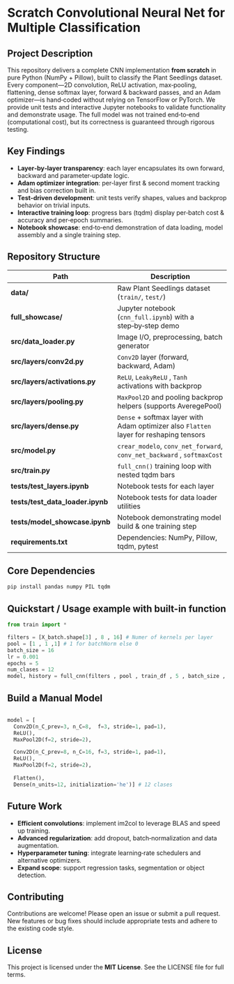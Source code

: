 # Scratch Convolutional Neural Net for Multiple Classification 

## Project Description
This repository delivers a complete CNN implementation **from scratch** in pure Python (NumPy + Pillow), built to classify the Plant Seedlings dataset. Every component—2D convolution, ReLU activation, max‑pooling, flattening, dense softmax layer, forward & backward passes, and an Adam optimizer—is hand‑coded without relying on TensorFlow or PyTorch. We provide unit tests and interactive Jupyter notebooks to validate functionality and demonstrate usage. The full model was not trained end‑to‑end (computational cost), but its correctness is guaranteed through rigorous testing.

## Key Findings
- **Layer‑by‑layer transparency**: each layer encapsulates its own forward, backward and parameter‑update logic.  
- **Adam optimizer integration**: per‑layer first & second moment tracking and bias correction built in.  
- **Test‑driven development**: unit tests verify shapes, values and backprop behavior on trivial inputs.  
- **Interactive training loop**: progress bars (tqdm) display per‑batch cost & accuracy and per‑epoch summaries.  
- **Notebook showcase**: end‑to‑end demonstration of data loading, model assembly and a single training step.

## Repository Structure

| Path                                 | Description                                                   |
|--------------------------------------|---------------------------------------------------------------|
| **data/**                            | Raw Plant Seedlings dataset (`train/`, `test/`)               |
| **full_showcase/**                   | Jupyter notebook (`cnn_full.ipynb`) with a step‑by‑step demo  |
| **src/data_loader.py**               | Image I/O, preprocessing, batch generator                     |
| **src/layers/conv2d.py**            | `Conv2D` layer (forward, backward, Adam)                      |
| **src/layers/activations.py**        | `ReLU`, `LeakyReLU` , `Tanh` activations with backprop        |
| **src/layers/pooling.py**            | `MaxPool2D` and pooling backprop helpers (supports AveregePool)    |
| **src/layers/dense.py**              | `Dense` + softmax layer with Adam optimizer also `Flatten` layer for reshaping tensors     |
| **src/model.py**                     | `crear_modelo`, `conv_net_forward`, `conv_net_backward`   , `softmaxCost`     |
| **src/train.py**                     | `full_cnn()` training loop with nested tqdm bars              |
| **tests/test_layers.ipynb**          | Notebook tests for each layer                                 |
| **tests/test_data_loader.ipynb**     | Notebook tests for data loader utilities                      |
| **tests/model_showcase.ipynb**       | Notebook demonstrating model build & one training step        |
| **requirements.txt**                 | Dependencies: NumPy, Pillow, tqdm, pytest                     |


## Core Dependencies

```bash
pip install pandas numpy PIL tqdm
```

## Quickstart / Usage example with built-in function 

```python
from train import *

filters = [X_batch.shape[3] , 8 , 16] # Numer of kernels per layer 
pool = [1 , 1 ,1] # 1 for batchNorm else 0 
batch_size = 16
lr = 0.001
epochs = 5
num_clases = 12 
model, history = full_cnn(filters , pool , train_df , 5 , batch_size , lr ,num_clases)
```

## Build a Manual Model 

```python

model = [
  Conv2D(n_C_prev=3, n_C=8,  f=3, stride=1, pad=1),
  ReLU(),
  MaxPool2D(f=2, stride=2),

  Conv2D(n_C_prev=8, n_C=16, f=3, stride=1, pad=1),
  ReLU(),
  MaxPool2D(f=2, stride=2),
  
  Flatten(),
  Dense(n_units=12, initialization='he')] # 12 clases 

```


## Future Work
- **Efficient convolutions**: implement im2col to leverage BLAS and speed up training.  
- **Advanced regularization**: add dropout, batch‑normalization and data augmentation.  
- **Hyperparameter tuning**: integrate learning‑rate schedulers and alternative optimizers.  
- **Expand scope**: support regression tasks, segmentation or object detection.

## Contributing
Contributions are welcome! Please open an issue or submit a pull request. New features or bug fixes should include appropriate tests and adhere to the existing code style.

## License
This project is licensed under the **MIT License**. See the LICENSE file for full terms.
